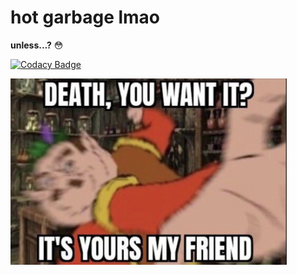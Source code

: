 # hot garbage lmao

**unless...?** :flushed:

[![Codacy Badge](https://app.codacy.com/project/badge/Grade/1252706bf0514b13bbfb52d3e092f070)](https://www.codacy.com/gh/IonicArgon/pain-peko/dashboard?utm_source=github.com&amp;utm_medium=referral&amp;utm_content=IonicArgon/pain-peko&amp;utm_campaign=Badge_Grade)

![funny image](morshu.png)